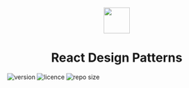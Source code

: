 <div align="center" style="margin-top: 20px;">
  <img height="60" src="https://www.svgrepo.com/show/452092/react.svg">
  <h1>React Design Patterns</h1>
</div>

![version](https://img.shields.io/badge/version-1.0.0-yellowgreen)
![licence](https://img.shields.io/badge/license-MIT-brightgree)
![repo size](https://img.shields.io/github/repo-size/betelgeuseAS/react-design-patterns.svg)
